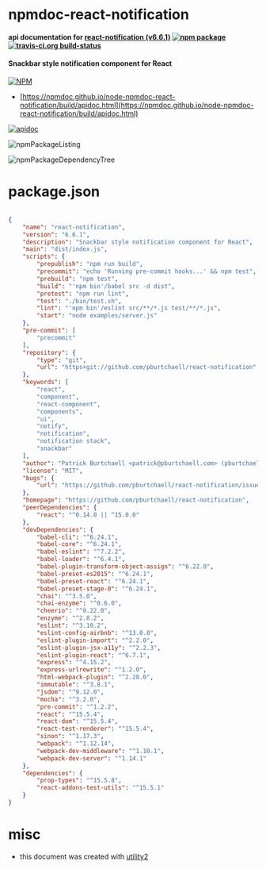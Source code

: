 # npmdoc-react-notification

#### api documentation for  [react-notification (v6.6.1)](https://github.com/pburtchaell/react-notification)  [![npm package](https://img.shields.io/npm/v/npmdoc-react-notification.svg?style=flat-square)](https://www.npmjs.org/package/npmdoc-react-notification) [![travis-ci.org build-status](https://api.travis-ci.org/npmdoc/node-npmdoc-react-notification.svg)](https://travis-ci.org/npmdoc/node-npmdoc-react-notification)

#### Snackbar style notification component for React

[![NPM](https://nodei.co/npm/react-notification.png?downloads=true&downloadRank=true&stars=true)](https://www.npmjs.com/package/react-notification)

- [https://npmdoc.github.io/node-npmdoc-react-notification/build/apidoc.html](https://npmdoc.github.io/node-npmdoc-react-notification/build/apidoc.html)

[![apidoc](https://npmdoc.github.io/node-npmdoc-react-notification/build/screenCapture.buildCi.browser.%252Ftmp%252Fbuild%252Fapidoc.html.png)](https://npmdoc.github.io/node-npmdoc-react-notification/build/apidoc.html)

![npmPackageListing](https://npmdoc.github.io/node-npmdoc-react-notification/build/screenCapture.npmPackageListing.svg)

![npmPackageDependencyTree](https://npmdoc.github.io/node-npmdoc-react-notification/build/screenCapture.npmPackageDependencyTree.svg)



# package.json

```json

{
    "name": "react-notification",
    "version": "6.6.1",
    "description": "Snackbar style notification component for React",
    "main": "dist/index.js",
    "scripts": {
        "prepublish": "npm run build",
        "precommit": "echo 'Running pre-commit hooks...' && npm test",
        "prebuild": "npm test",
        "build": "'npm bin'/babel src -d dist",
        "pretest": "npm run lint",
        "test": "./bin/test.sh",
        "lint": "'npm bin'/eslint src/**/*.js test/**/*.js",
        "start": "node examples/server.js"
    },
    "pre-commit": [
        "precommit"
    ],
    "repository": {
        "type": "git",
        "url": "https+git://github.com/pburtchaell/react-notification"
    },
    "keywords": [
        "react",
        "component",
        "react-component",
        "components",
        "ui",
        "notify",
        "notification",
        "notification stack",
        "snackbar"
    ],
    "author": "Patrick Burtchaell <patrick@pburtchaell.com> (pburtchaell.com)",
    "license": "MIT",
    "bugs": {
        "url": "https://github.com/pburtchaell/react-notification/issues"
    },
    "homepage": "https://github.com/pburtchaell/react-notification",
    "peerDependencies": {
        "react": "^0.14.0 || ^15.0.0"
    },
    "devDependencies": {
        "babel-cli": "^6.24.1",
        "babel-core": "^6.24.1",
        "babel-eslint": "^7.2.2",
        "babel-loader": "^6.4.1",
        "babel-plugin-transform-object-assign": "^6.22.0",
        "babel-preset-es2015": "^6.24.1",
        "babel-preset-react": "^6.24.1",
        "babel-preset-stage-0": "^6.24.1",
        "chai": "^3.5.0",
        "chai-enzyme": "^0.6.0",
        "cheerio": "^0.22.0",
        "enzyme": "^2.8.2",
        "eslint": "^3.10.2",
        "eslint-config-airbnb": "^13.0.0",
        "eslint-plugin-import": "^2.2.0",
        "eslint-plugin-jsx-a11y": "^2.2.3",
        "eslint-plugin-react": "^6.7.1",
        "express": "^4.15.2",
        "express-urlrewrite": "^1.2.0",
        "html-webpack-plugin": "^2.28.0",
        "immutable": "^3.8.1",
        "jsdom": "^9.12.0",
        "mocha": "^3.2.0",
        "pre-commit": "^1.2.2",
        "react": "^15.5.4",
        "react-dom": "^15.5.4",
        "react-test-renderer": "^15.5.4",
        "sinon": "^1.17.3",
        "webpack": "^1.12.14",
        "webpack-dev-middleware": "^1.10.1",
        "webpack-dev-server": "^1.14.1"
    },
    "dependencies": {
        "prop-types": "^15.5.8",
        "react-addons-test-utils": "^15.5.1"
    }
}
```



# misc
- this document was created with [utility2](https://github.com/kaizhu256/node-utility2)
